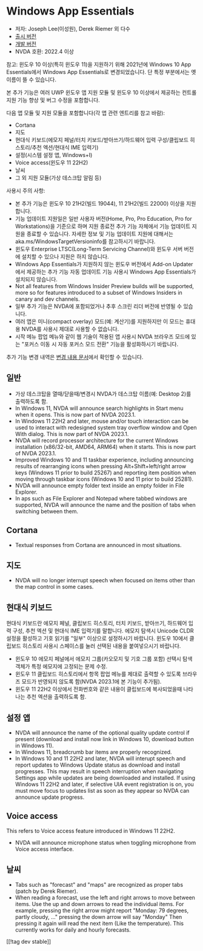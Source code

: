 # Windows App Essentials #

* 저자: Joseph Lee(이성원), Derek Riemer 외 다수
* [출시 버전][1]
* [개발 버전][2]
* NVDA 호환: 2022.4 이상

참고: 윈도우 10 이상(특히 윈도우 11)을 지원하기 위해 2021년에 Windows 10 App Essentials에서 Windows
App Essentials로 변경되었습니다. 단 특정 부분에서는 옛 이름이 뜰 수 있습니다.

본 추가 기능은 여러 UWP 윈도우 앱 지원 모듈 및 윈도우 10 이상에서 제공하는 컨트롤 지원 기능 향상 및 버그 수정을 포함합니다.

다음 앱 모듈 및 지원 모듈을 포함합니다(각 앱 관련 엔트리를 참고 바람):

* Cortana
* 지도
* 현대식 키보드(에모지 페널/터치 키보드/받아쓰기/하드웨어 입력 구성/클립보드 히스토리/추천 엑션/현대식 IME 입력기)
* 설정(시스템 설정 앱, Windows+I)
* Voice access(윈도우 11 22H2)
* 날씨
* 그 외 지원 모듈(가상 데스크탑 알림 등)

사용시 주의 사항:

* 본 추가 기능은 윈도우 10 21H2(빌드 19044), 11 21H2(빌드 22000) 이상을 지원합니다.
* 기능 업데이트 지원일은 일반 사용자 버전(Home, Pro, Pro Education, Pro for Workstations)을
  기준으로 하며 지원 종료전 추가 기능 자체에서 기능 업데이트 지원을 종료할 수 있습니다. 자세한 정보 및 기능 업데이트 지원에
  대해서는 aka.ms/WindowsTargetVersioninfo를 참고하시기 바랍니다.
* 윈도우 Enterprise LTSC(Long-Term Servicing Channel)와 윈도우 서버 버전에 설치할 수 있으나 지원은
  하지 않습니다.
* Windows App Essentials가 지원하지 않는 윈도우 버전에서 Add-on Updater에서 제공하는 추가 기능 자동
  업데이트 기능 사용시 Windows App Essentials가 설치되지 않습니다.
* Not all features from Windows Insider Preview builds will be supported,
  more so for features introduced to a subset of Windows Insiders in canary
  and dev channels.
* 일부 추가 기능은 NVDA에 포함되었거나 추후 스크린 리더 버전에 반영될 수 있습니다.
* 여러 앱은 미니(compact overlay) 모드(예: 계산기)를 지원하지만 이 모드는 휴대용 NVDA를 사용시 제대로 사용할 수
  없습니다.
* 시작 메뉴 팝업 메뉴와 같이 웹 기술이 적용된 앱 사용시 NVDA 브라우즈 모드에 있는 "포커스 이동 시 자동 포커스 모드 전환"
  기능을 활성화하시기 바랍니다.

추가 기능 변경 내역은 [변경 내용 문서][3]에서 확인할 수 있습니다.

## 일반

* 가상 데스크탑을 열때/닫을때/변경시 NVDA가 데스크탑 이름(예: Desktop 2)를 출력하도록 함.
* In Windows 11, NVDA will announce search highlights in Start menu when it
  opens. This is now part of NVDA 2023.1.
* In Windows 11 22H2 and later, mouse and/or touch interaction can be used
  to interact with redesigned system tray overflow window and Open With
  dialog. This is now part of NVDA 2023.1.
* NVDA will record processor architecture for the current Windows
  installation (x86/32-bit, AMD64, ARM64) when it starts. This is now part
  of NVDA 2023.1.
* Improved Windows 10 and 11 taskbar experience, including announcing
  results of rearranging icons when pressing Alt+Shift+left/right arrow keys
  (Windows 11 prior to build 25267) and reporting item position when moving
  through taskbar icons (Windows 10 and 11 prior to build 25281).
* NVDA will announce empty folder text inside an empty folder in File
  Explorer.
* In aps such as File Explorer and Notepad where tabbed windows are
  supported, NVDA will announce the name and the position of tabs when
  switching between them.

## Cortana

* Textual responses from Cortana are announced in most situations.

## 지도

* NVDA will no longer interrupt speech when focused on items other than the
  map control in some cases.

## 현대식 키보드

현대식 키보드란 에모지 페널, 클립보드 히스토리, 터치 키보드, 받아쓰기, 하드웨어 입력 구성, 추천 엑션 및 현대식 IME 입력기를
말합니다. 에모지 탐색시 Unicode CLDR 설정을 활성하고 기호 읽기를 "일부" 이상으로 설정하시기 바랍니다. 윈도우 10에서
클립보드 히스토리 사용시 스페이스를 눌러 선택된 내용을 붙여넣으시기 바랍니다.

* 윈도우 10 에모지 페널에서 에모지 그룹(카오모지 및 기호 그룹 포함) 선택시 탐색 객체가 특정 에모지에 고정되는 문제 수정.
* 윈도우 11 클립보드 히스토리에서 항목 팝업 메뉴를 제대로 출력할 수 있도록 브라우즈 모드가 반영되지 않도록 함(NVDA
  2023.1에 본 기능이 추가됨).
* 윈도우 11 22H2 이상에서 전화번호와 같은 내용이 클립보드에 복사되었을때 나타나는 추천 엑션을 출력하도록 함.

## 설정 앱

* NVDA will announce the name of the optional quality update control if
  present (download and install now link in Windows 10, download button in
  Windows 11).
* In Windows 11, breadcrumb bar items are properly recognized.
* In Windows 10 and 11 22H2 and later, NVDA will interupt speech and report
  updates to Windows Update status as download and install progresses. This
  may result in speech interruption when navigating Settings app while
  updates are being downloaded and installed. If using Windows 11 22H2 and
  later, if selective UIA event registration is on, you must move focus to
  updates list as soon as they appear so NVDA can announce update progress.

## Voice access

This refers to Voice access feature introduced in Windows 11 22H2.

* NVDA will announce microphone status when toggling microphone from Voice
  access interface.

## 날씨

* Tabs such as "forecast" and "maps" are recognized as proper tabs (patch by
  Derek Riemer).
* When reading a forecast, use the left and right arrows to move between
  items. Use the up and down arrows to read the individual items. For
  example, pressing the right arrow might report "Monday: 79 degrees, partly
  cloudy, ..." pressing the down arrow will say "Monday" Then pressing it
  again will read the next item (Like the temperature). This currently works
  for daily and hourly forecasts.

[[!tag dev stable]]

[1]: https://addons.nvda-project.org/files/get.php?file=wintenApps

[2]: https://addons.nvda-project.org/files/get.php?file=w10-dev

[3]: https://github.com/josephsl/wintenapps/wiki/w10changelog
